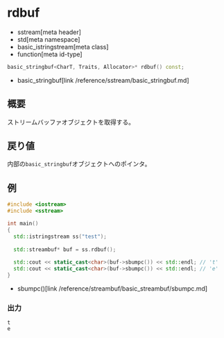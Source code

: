 # rdbuf
* sstream[meta header]
* std[meta namespace]
* basic_istringstream[meta class]
* function[meta id-type]

```cpp
basic_stringbuf<CharT, Traits, Allocator>* rdbuf() const;
```
* basic_stringbuf[link /reference/sstream/basic_stringbuf.md]

## 概要
ストリームバッファオブジェクトを取得する。

## 戻り値
内部の`basic_stringbuf`オブジェクトへのポインタ。

## 例
```cpp example
#include <iostream>
#include <sstream>

int main()
{
  std::istringstream ss("test");
  
  std::streambuf* buf = ss.rdbuf();
  
  std::cout << static_cast<char>(buf->sbumpc()) << std::endl; // 't'
  std::cout << static_cast<char>(buf->sbumpc()) << std::endl; // 'e'
}
```
* sbumpc()[link /reference/streambuf/basic_streambuf/sbumpc.md]

### 出力
```
t
e
```
